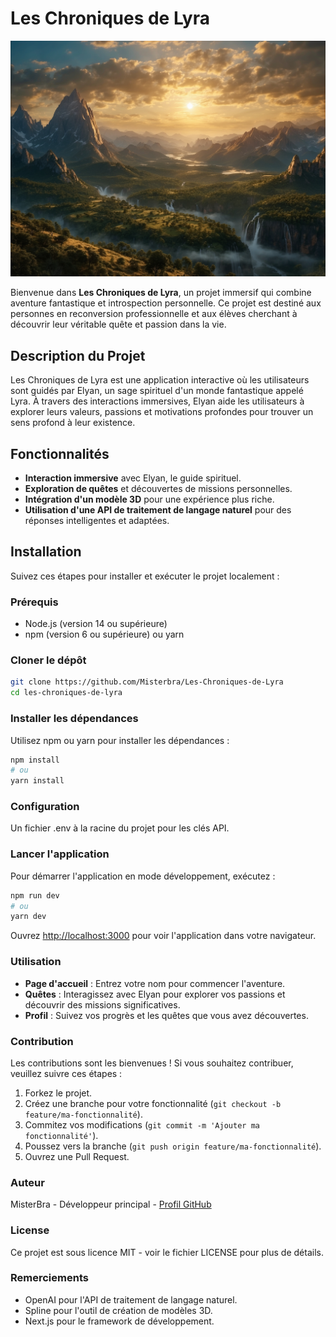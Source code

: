 
# Les Chroniques de Lyra

![Lyra](./public/images/lyra_world.jpg)


Bienvenue dans **Les Chroniques de Lyra**, un projet immersif qui combine aventure fantastique et introspection personnelle. Ce projet est destiné aux personnes en reconversion professionnelle et aux élèves cherchant à découvrir leur véritable quête et passion dans la vie.

## Description du Projet

Les Chroniques de Lyra est une application interactive où les utilisateurs sont guidés par Elyan, un sage spirituel d'un monde fantastique appelé Lyra. À travers des interactions immersives, Elyan aide les utilisateurs à explorer leurs valeurs, passions et motivations profondes pour trouver un sens profond à leur existence.

## Fonctionnalités

- **Interaction immersive** avec Elyan, le guide spirituel.
- **Exploration de quêtes** et découvertes de missions personnelles.
- **Intégration d'un modèle 3D** pour une expérience plus riche.
- **Utilisation d'une API de traitement de langage naturel** pour des réponses intelligentes et adaptées.

## Installation

Suivez ces étapes pour installer et exécuter le projet localement :

### Prérequis

- Node.js (version 14 ou supérieure)
- npm (version 6 ou supérieure) ou yarn

### Cloner le dépôt

```bash
git clone https://github.com/Misterbra/Les-Chroniques-de-Lyra
cd les-chroniques-de-lyra
```

### Installer les dépendances
Utilisez npm ou yarn pour installer les dépendances :

```bash
npm install
# ou
yarn install
```

### Configuration
Un fichier .env à la racine du projet pour les clés API.


### Lancer l'application

Pour démarrer l'application en mode développement, exécutez :

```bash
npm run dev
# ou
yarn dev
```

Ouvrez [http://localhost:3000](http://localhost:3000) pour voir l'application dans votre navigateur.

### Utilisation
- **Page d'accueil** : Entrez votre nom pour commencer l'aventure.
- **Quêtes** : Interagissez avec Elyan pour explorer vos passions et découvrir des missions significatives.
- **Profil** : Suivez vos progrès et les quêtes que vous avez découvertes.

### Contribution

Les contributions sont les bienvenues ! Si vous souhaitez contribuer, veuillez suivre ces étapes :
1. Forkez le projet.
2. Créez une branche pour votre fonctionnalité (`git checkout -b feature/ma-fonctionnalité`).
3. Commitez vos modifications (`git commit -m 'Ajouter ma fonctionnalité'`).
4. Poussez vers la branche (`git push origin feature/ma-fonctionnalité`).
5. Ouvrez une Pull Request.

### Auteur
MisterBra - Développeur principal - [Profil GitHub](https://github.com/Misterbra)

### License
Ce projet est sous licence MIT - voir le fichier LICENSE pour plus de détails.

### Remerciements
- OpenAI pour l'API de traitement de langage naturel.
- Spline pour l'outil de création de modèles 3D.
- Next.js pour le framework de développement.
